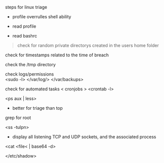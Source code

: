 steps for linux triage 

- profile overrulles shell ability 

- read profile
- read bashrc

>check for random private directorys created in the users home folder 

check for timestamps related to the time of breach 

check the /tmp directory 

check logs/permissions  
<sudo -l>
</var/log/>
</var/backups>

check for automated tasks < cronjobs >
<crontab -l>



<ps aux | less>
- better for triage than top 

grep for root 

<ss -tulpn>
- display all listening TCP and UDP sockets, and the associated process 

<cat <file< | base64 -d>

</etc/shadow> 